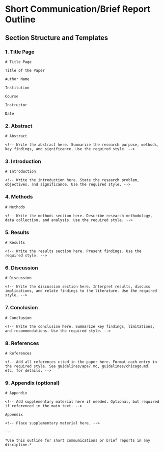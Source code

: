 # Short Communication/Brief Report Outline

## Section Structure and Templates

### 1. Title Page
```
# Title Page

Title of the Paper

Author Name

Institution

Course

Instructor

Date
```

### 2. Abstract
```
# Abstract

<!-- Write the abstract here. Summarize the research purpose, methods, key findings, and significance. Use the required style. -->
```

### 3. Introduction
```
# Introduction

<!-- Write the introduction here. State the research problem, objectives, and significance. Use the required style. -->
```

### 4. Methods
```
# Methods

<!-- Write the methods section here. Describe research methodology, data collection, and analysis. Use the required style. -->
```

### 5. Results
```
# Results

<!-- Write the results section here. Present findings. Use the required style. -->
```

### 6. Discussion
```
# Discussion

<!-- Write the discussion section here. Interpret results, discuss implications, and relate findings to the literature. Use the required style. -->
```

### 7. Conclusion
```
# Conclusion

<!-- Write the conclusion here. Summarize key findings, limitations, and recommendations. Use the required style. -->
```

### 8. References
```
# References

<!-- Add all references cited in the paper here. Format each entry in the required style. See guidelines/apa7.md, guidelines/chicago.md, etc. for details. -->
```

### 9. Appendix (optional)
```
# Appendix

<!-- Add supplementary material here if needed. Optional, but required if referenced in the main text. -->

Appendix

<!-- Place supplementary material here. -->

---

*Use this outline for short communications or brief reports in any discipline.*
